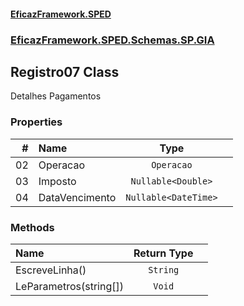 #### [EficazFramework.SPED](EficazFrameworkSPED.md 'EficazFramework SPED')
### [EficazFramework.SPED.Schemas.SP.GIA](EficazFramework.SPED.Schemas.SP.GIA.md 'EficazFramework.SPED.Schemas.SP.GIA')

## Registro07 Class

Detalhes Pagamentos
### Properties

| # | Name | Type | |
| ---: | :--- | :---: | :--- |
| 02 | Operacao | `Operacao` |  |
| 03 | Imposto | `Nullable<Double>` |  |
| 04 | DataVencimento | `Nullable<DateTime>` |  |
### Methods

| Name | Return Type | |
| :--- | :---: | :--- |
| EscreveLinha() | `String` |  |
| LeParametros(string[]) | `Void` |  |
